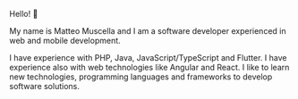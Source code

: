 Hello! 👋

My name is Matteo Muscella and I am a software developer experienced in web and mobile development.

I have experience with PHP, Java, JavaScript/TypeScript and Flutter. I have experience also with web technologies like Angular and React.
I like to learn new technologies, programming languages and frameworks to develop software solutions.
